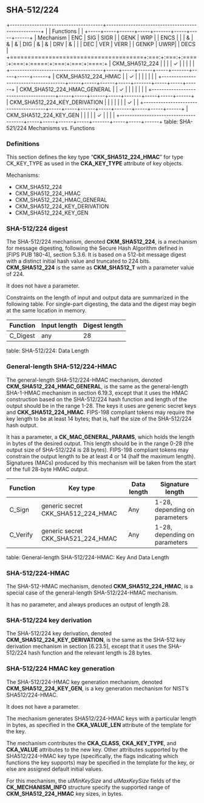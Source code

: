 ## SHA-512/224

+--------------------------------------+---------------------------------------------------+
|                                      | Functions                                         |
|                                      +-----+-----+------+-----+-------+-----+-----+------+
| Mechanism                            | ENC | SIG | SIGR |     | GENK  | WRP |     | ENCS |
|                                      |  &  |  &  |  &   | DIG |   &   |  &  | DRV |  &   |
|                                      | DEC | VER | VERR |     | GENKP | UWRP|     | DECS |
+======================================+:===:+:===:+:====:+:===:+:=====:+:===:+:===:+:====:+
| CKM_SHA512_224                       |     |     |      |  ✓  |       |     |     |      |
+--------------------------------------+-----+-----+------+-----+-------+-----+-----+------+
| CKM_SHA512_224_HMAC                  |     |  ✓  |      |     |       |     |     |      |
+--------------------------------------+-----+-----+------+-----+-------+-----+-----+------+
| CKM_SHA512_224_HMAC_GENERAL          |     |  ✓  |      |     |       |     |     |      |
+--------------------------------------+-----+-----+------+-----+-------+-----+-----+------+
| CKM_SHA512_224_KEY_DERIVATION        |     |     |      |     |       |     |  ✓  |      |
+--------------------------------------+-----+-----+------+-----+-------+-----+-----+------+
| CKM_SHA512_224_KEY_GEN               |     |     |      |     |   ✓   |     |     |      |
+--------------------------------------+-----+-----+------+-----+-------+-----+-----+------+
table: SHA-521/224 Mechanisms vs. Functions

### Definitions

This section defines the key type “**CKK_SHA512_224_HMAC**” for type CK_KEY_TYPE
as used in the **CKA_KEY_TYPE** attribute of key objects.

Mechanisms:

- CKM_SHA512_224
- CKM_SHA512_224_HMAC
- CKM_SHA512_224_HMAC_GENERAL
- CKM_SHA512_224_KEY_DERIVATION
- CKM_SHA512_224_KEY_GEN 

### SHA-512/224 digest

The SHA-512/224 mechanism, denoted **CKM_SHA512_224**, is a mechanism for
message digesting, following the Secure Hash Algorithm defined in [FIPS PUB
180-4], section 5.3.6. It is based on a 512-bit message digest with a distinct
initial hash value and truncated to 224 bits. **CKM_SHA512_224** is the same as
**CKM_SHA512_T** with a parameter value of 224.

It does not have a parameter.

Constraints on the length of input and output data are summarized in the
following table. For single-part digesting, the data and the digest may begin at
the same location in memory.

| Function | Input length | Digest length |
|----------|--------------|---------------|
| C_Digest | any          | 28            |
table: SHA-512/224: Data Length

### General-length SHA-512/224-HMAC

The general-length SHA-512/224-HMAC mechanism, denoted
**CKM_SHA512_224_HMAC_GENERAL**, is the same as the general-length SHA-1-HMAC
mechanism in section 6.19.3, except that it uses the HMAC construction based on
the SHA-512/224 hash function and length of the output should be in the range
1-28. The keys it uses are generic secret keys and **CKK_SHA512_224_HMAC**.
FIPS-198 compliant tokens may require the key length to be at least 14 bytes;
that is, half the size of the SHA-512/224 hash output.

It has a parameter, a **CK_MAC_GENERAL_PARAMS**, which holds the length in bytes
of the desired output. This length should be in the range 0-28 (the output size
of SHA-512/224 is 28 bytes). FIPS-198 compliant tokens may constrain the output
length to be at least 4 or 14 (half the maximum length). Signatures (MACs)
produced by this mechanism will be taken from the start of the full 28-byte HMAC
output.

| Function | Key type       | Data length | Signature length              |
|----------|----------------|-------------|-------------------------------|
| C_Sign   | generic secret CKK_SHA512_224_HMAC | Any | 1-28, depending on parameters |
| C_Verify | generic secret CKK_SHA521_224_HMAC | Any | 1-28, depending on parameters |
table: General-length SHA-512/224-HMAC: Key And Data Length

### SHA-512/224-HMAC

The SHA-512-HMAC mechanism, denoted **CKM_SHA512_224_HMAC**, is a special case
of the general-length SHA-512/224-HMAC mechanism.

It has no parameter, and always produces an output of length 28.

### SHA-512/224 key derivation

The SHA-512/224 key derivation, denoted **CKM_SHA512_224_KEY_DERIVATION**, is
the same as the SHA-512 key derivation mechanism in section [6.23.5], except that
it uses the SHA-512/224 hash function and the relevant length is 28 bytes.

### SHA-512/224 HMAC key generation

The SHA-512/224-HMAC key generation mechanism, denoted
**CKM_SHA512_224_KEY_GEN**, is a key generation mechanism for NIST’s
SHA512/224-HMAC.

It does not have a parameter.

The mechanism generates SHA512/224-HMAC keys with a particular length in bytes,
as specified in the **CKA_VALUE_LEN** attribute of the template for the key.

The mechanism contributes the **CKA_CLASS**, **CKA_KEY_TYPE**, and **CKA_VALUE**
attributes to the new key. Other attributes supported by the SHA512/224-HMAC key
type (specifically, the flags indicating which functions the key supports) may
be specified in the template for the key, or else are assigned default initial
values.

For this mechanism, the _ulMinKeySize_ and _ulMaxKeySize_ fields of the
**CK_MECHANISM_INFO** structure specify the supported range of
**CKM_SHA512_224_HMAC** key sizes, in bytes.
